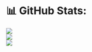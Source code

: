# 📊 GitHub Stats:
![](https://github-readme-stats.vercel.app/api?username=marcomit&theme=dark&hide_border=true&include_all_commits=true&count_private=false)<br/>
![](https://github-readme-streak-stats.herokuapp.com/?user=marcomit&theme=dark&hide_border=true)<br/>
![](https://github-readme-stats.vercel.app/api/top-langs/?username=marcomit&theme=dark&hide_border=true&include_all_commits=true&count_private=false&layout=compact)
